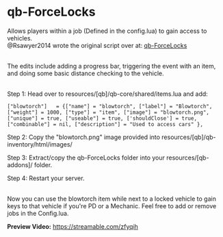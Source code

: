 # qb-ForceLocks
Allows players within a job (Defined in the config.lua) to gain access to vehicles.<br />
@Rsawyer2014 wrote the original script over at: <a href="https://github.com/Rsawyer2014/QB-ForceLocks">qb-ForceLocks</a><br /><br />

The edits include adding a progress bar, triggering the event with an item, and doing some basic distance checking to the vehicle.<br /><br />

Step 1: Head over to resources/[qb]/qb-core/shared/items.lua and add:
```
["blowtorch"]	= {["name"] = "blowtorch", ["label"] = "Blowtorch", ["weight"] = 1000, ["type"] = "item", ["image"] = "blowtorch.png", ["unique"] = true, ["useable"] = true, ['shouldClose'] = true, ["combinable"] = nil, ["description"] = "Used to access cars" },
```

Step 2: Copy the "blowtorch.png" image provided into resources/[qb]/qb-inventory/html/images/

Step 3: Extract/copy the qb-ForceLocks folder into your resources/[qb-addons]/  folder.

Step 4: Restart your server.<br /><br />

Now you can use the blowtorch item while next to a locked vehicle to gain keys to that vehicle if you're PD or a Mechanic.  Feel free to add or remove jobs in the Config.lua.

<b>Preview Video:</b> https://streamable.com/zfyqih
